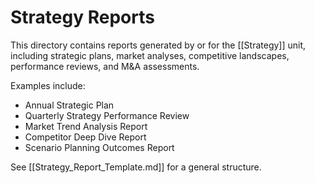 # Strategy Reports

This directory contains reports generated by or for the [[Strategy]] unit, including strategic plans, market analyses, competitive landscapes, performance reviews, and M&A assessments.

Examples include:
- Annual Strategic Plan
- Quarterly Strategy Performance Review
- Market Trend Analysis Report
- Competitor Deep Dive Report
- Scenario Planning Outcomes Report

See [[Strategy_Report_Template.md]] for a general structure. 